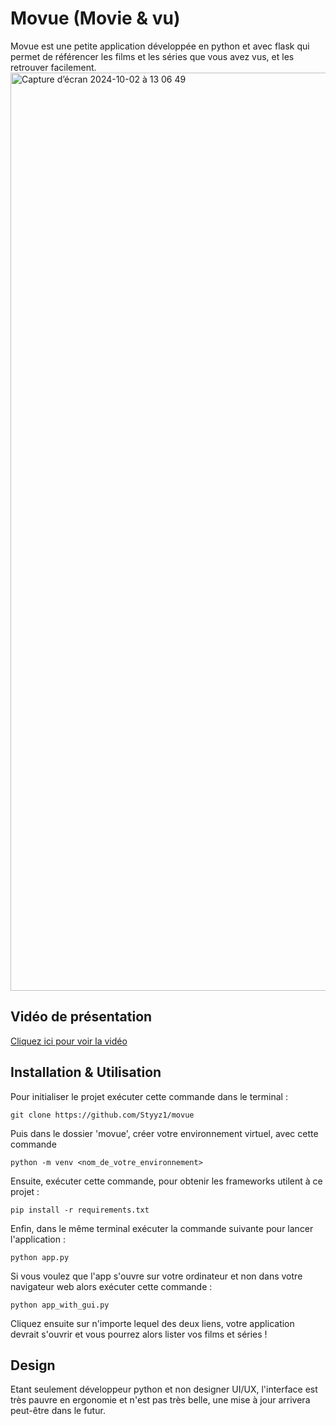 # Movue (Movie & vu)
Movue est une petite application développée en python et avec flask qui permet de référencer les films et les séries que vous avez vus, et les retrouver facilement.
<img width="1469" alt="Capture d’écran 2024-10-02 à 13 06 49" src="https://github.com/user-attachments/assets/f6336109-4e75-40d2-bcc3-0f8b76040b41">



## Vidéo de présentation
[Cliquez ici pour voir la vidéo](https://www.youtube.com/watch?v=gi0tgngS3ME&ab_channel=ByWarz)

## Installation & Utilisation
Pour initialiser le projet exécuter cette commande dans le terminal : 
```
git clone https://github.com/Styyz1/movue
```
Puis dans le dossier 'movue', créer votre environnement virtuel, avec cette commande 
```
python -m venv <nom_de_votre_environnement>
```

Ensuite, exécuter cette commande, pour obtenir les frameworks utilent à ce projet : 

```
pip install -r requirements.txt
```

Enfin, dans le même terminal exécuter la commande suivante pour lancer l'application : 

```
python app.py
```

Si vous voulez que l'app s'ouvre sur votre ordinateur et non dans votre navigateur web alors exécuter cette commande : 
```
python app_with_gui.py
```

Cliquez ensuite sur n'importe lequel des deux liens, votre application devrait s'ouvrir et vous pourrez alors lister vos films et séries !

## Design
Etant seulement développeur python et non designer UI/UX, l'interface est très pauvre en ergonomie et n'est pas très belle, une mise à jour arrivera peut-être dans le futur. 

